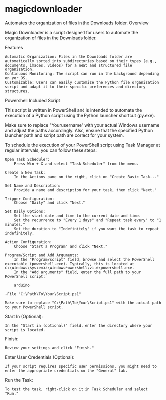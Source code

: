 # magicdownloader
Automates the organization of files in the Downloads folder.
Overview

Magic Downloader is a script designed for users to automate the organization of files in the Downloads folder. 

Features

    Automatic Organization: Files in the Downloads folder are automatically sorted into subdirectories based on their types (e.g., documents, images, videos) for a neat and structured file organization.
    Continuous Monitoring: The script can run in the background depending on yor OS.
    Customizable: Users can easily customize the Python file organization script and adapt it to their specific preferences and directory structures.


Powershell Included Script

This script is written in PowerShell and is intended to automate the execution of a Python script using the Python launcher shortcut (py.exe). 

Make sure to replace "Yourusername" with your actual Windows username and adjust the paths accordingly. Also, ensure that the specified Python launcher path and script path are correct for your system.


To schedule the execution of your PowerShell script using Task Manager at regular intervals, you can follow these steps:

    Open Task Scheduler:
        Press Win + X and select "Task Scheduler" from the menu.

    Create a New Task:
        In the Actions pane on the right, click on "Create Basic Task..."

    Set Name and Description:
        Provide a name and description for your task, then click "Next."

    Trigger Configuration:
        Choose "Daily" and click "Next."

    Set Daily Options:
        Set the start date and time to the current date and time.
        Set the recurrence to "Every 1 days" and "Repeat task every" to "1 minutes."
        Set the duration to "Indefinitely" if you want the task to repeat indefinitely.

    Action Configuration:
        Choose "Start a Program" and click "Next."

    Program/Script and Add Arguments:
        In the "Program/script" field, browse and select the PowerShell executable (powershell.exe). Typically, this is located at C:\Windows\System32\WindowsPowerShell\v1.0\powershell.exe.
        In the "Add arguments" field, enter the full path to your PowerShell script:

        arduino

    -File "C:\Path\To\Your\Script.ps1"

    Make sure to replace "C:\Path\To\Your\Script.ps1" with the actual path to your PowerShell script.

Start In (Optional):

    In the "Start in (optional)" field, enter the directory where your script is located.

Finish:

    Review your settings and click "Finish."

Enter User Credentials (Optional):

    If your script requires specific user permissions, you might need to enter the appropriate credentials on the "General" tab.

Run the Task:

    To test the task, right-click on it in Task Scheduler and select "Run."